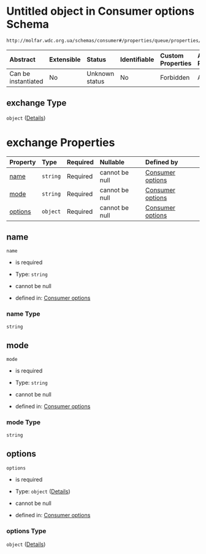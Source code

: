 # Untitled object in Consumer options Schema

```txt
http://molfar.wdc.org.ua/schemas/consumer#/properties/queue/properties/exchange
```



| Abstract            | Extensible | Status         | Identifiable | Custom Properties | Additional Properties | Access Restrictions | Defined In                                                                |
| :------------------ | :--------- | :------------- | :----------- | :---------------- | :-------------------- | :------------------ | :------------------------------------------------------------------------ |
| Can be instantiated | No         | Unknown status | No           | Forbidden         | Allowed               | none                | [consumer.schema.json*](json/consumer.schema.json "open original schema") |

## exchange Type

`object` ([Details](consumer-properties-queue-properties-exchange.md))

# exchange Properties

| Property            | Type     | Required | Nullable       | Defined by                                                                                                                                                                                   |
| :------------------ | :------- | :------- | :------------- | :------------------------------------------------------------------------------------------------------------------------------------------------------------------------------------------- |
| [name](#name)       | `string` | Required | cannot be null | [Consumer options](consumer-properties-queue-properties-exchange-properties-name.md "http://molfar.wdc.org.ua/schemas/consumer#/properties/queue/properties/exchange/properties/name")       |
| [mode](#mode)       | `string` | Required | cannot be null | [Consumer options](consumer-properties-queue-properties-exchange-properties-mode.md "http://molfar.wdc.org.ua/schemas/consumer#/properties/queue/properties/exchange/properties/mode")       |
| [options](#options) | `object` | Required | cannot be null | [Consumer options](consumer-properties-queue-properties-exchange-properties-options.md "http://molfar.wdc.org.ua/schemas/consumer#/properties/queue/properties/exchange/properties/options") |

## name



`name`

*   is required

*   Type: `string`

*   cannot be null

*   defined in: [Consumer options](consumer-properties-queue-properties-exchange-properties-name.md "http://molfar.wdc.org.ua/schemas/consumer#/properties/queue/properties/exchange/properties/name")

### name Type

`string`

## mode



`mode`

*   is required

*   Type: `string`

*   cannot be null

*   defined in: [Consumer options](consumer-properties-queue-properties-exchange-properties-mode.md "http://molfar.wdc.org.ua/schemas/consumer#/properties/queue/properties/exchange/properties/mode")

### mode Type

`string`

## options



`options`

*   is required

*   Type: `object` ([Details](consumer-properties-queue-properties-exchange-properties-options.md))

*   cannot be null

*   defined in: [Consumer options](consumer-properties-queue-properties-exchange-properties-options.md "http://molfar.wdc.org.ua/schemas/consumer#/properties/queue/properties/exchange/properties/options")

### options Type

`object` ([Details](consumer-properties-queue-properties-exchange-properties-options.md))
